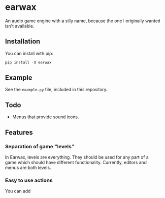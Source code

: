 # earwax

An audio game engine with a silly name, because the one I originally wanted isn't available.

## Installation

You can install with pip:

```python
pip install -U earwax
```

## Example

See the `example.py` file, included in this repository.

## Todo

* Menus that provide sound icons.

## Features

### Separation of game "levels"

In Earwax, levels are everything. They should be used for any part of a game which should have different functionality. Currently, editors and menus are both levels.

### Easy to use actions

You can add
